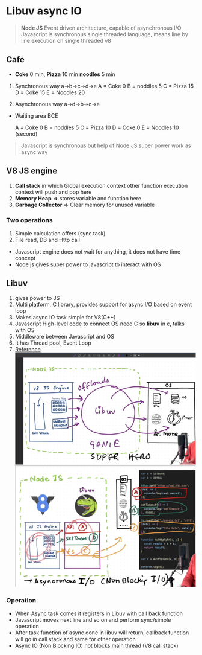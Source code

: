 # Libuv async IO

> **Node JS** Event driven architecture, capable of asynchronous I/O
> Javascript is synchronous single threaded language, means line by line execution on single threaded v8

## Cafe

- **Coke** 0 min, **Pizza** 10 min **noodles** 5 min

1. Synchronous way a->b->c->d->e
   A = Coke 0
   B = noddles 5
   C = Pizza 15
   D = Coke 15
   E = Noodles 20

2. Asynchronous way a->d->b->c->e

- Waiting area BCE

  A = Coke 0
  B = noddles 5
  C = Pizza 10
  D = Coke 0
  E = Noodles 10 (second)

> Javascript is synchronous but help of Node JS super power work as async way

## V8 JS engine

1. **Call stack** in which Global execution context other function execution context will push and pop here
2. **Memory Heap** => stores variable and function here
3. **Garbage Collector** => Clear memory for unused variable

### Two operations

1.  Simple calculation offers (sync task)
2.  File read, DB and Http call

- Javascript engine does not wait for anything, it does not have time concept
- Node js gives super power to javascript to interact with OS

## Libuv

1. gives power to JS
2. Multi platform, C library, provides support for async I/O based on event loop
3. Makes async IO task simple for V8(C++)
4. Javascript High-level code to connect OS need C so **libuv** in c, talks with OS
5. Middleware between Javascript and OS
6. It has Thread pool, Event Loop
7. [Reference](https://github.com/nodejs/node/tree/main/deps/uv)
   ![Libuv](../img/libuv.png)
   ![Libuv](../img/libuv-operation.png)

### Operation

- When Async task comes it registers in Libuv with call back function
- Javascript moves next line and so on and perform sync/simple operation
- After task function of async done in libuv will return, callback function will go in call stack and same for other operation
- Async IO (Non Blocking IO) not blocks main thread (V8 call stack)
